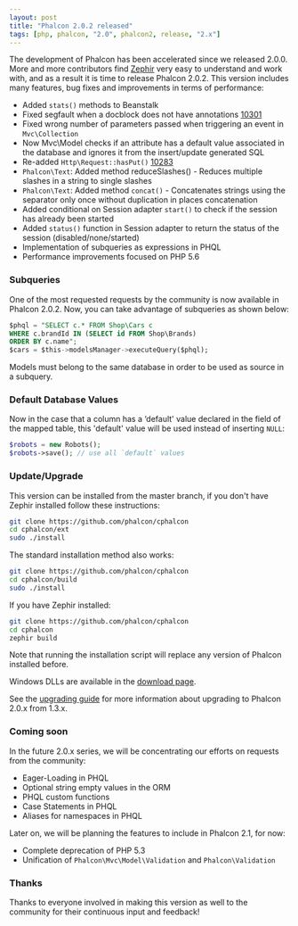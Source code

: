 ```yaml
---
layout: post
title: "Phalcon 2.0.2 released"
tags: [php, phalcon, "2.0", phalcon2, release, "2.x"]
---
```

The development of Phalcon has been accelerated since we released 2.0.0. More and more contributors find [Zephir](https://zephir-lang.com/) very easy to understand and work with, and as a result it is time to release Phalcon 2.0.2. This version includes many features, bug fixes and improvements in terms of performance:

<!--more-->
- Added `stats()` methods to Beanstalk
- Fixed segfault when a docblock does not have annotations [10301](https://github.com/phalcon/cphalcon/issues/10301)
- Fixed wrong number of parameters passed when triggering an event in `Mvc\Collection`
- Now Mvc\Model checks if an attribute has a default value associated in the database and ignores it from the insert/update generated SQL
- Re-added `Http\Request::hasPut()` [10283](https://github.com/phalcon/cphalcon/issues/10283)
- `Phalcon\Text`: Added method reduceSlashes() - Reduces multiple slashes in a string to single slashes
- `Phalcon\Text`: Added method `concat()` - Concatenates strings using the separator only once without duplication in places concatenation
- Added conditional on Session adapter `start()` to check if the session has already been started
- Added `status()` function in Session adapter to return the status of the session (disabled/none/started)
- Implementation of subqueries as expressions in PHQL
- Performance improvements focused on PHP 5.6

### Subqueries

One of the most requested requests by the community is now available in Phalcon 2.0.2. Now, you can take advantage of subqueries as shown below:

```sql
$phql = "SELECT c.* FROM Shop\Cars c
WHERE c.brandId IN (SELECT id FROM Shop\Brands)
ORDER BY c.name";
$cars = $this->modelsManager->executeQuery($phql);
```
Models must belong to the same database in order to be used as source in a subquery.

### Default Database Values

Now in the case that a column has a ‘default' value declared in the field of the mapped table, this 'default' value will be used instead of inserting `NULL`:

```php
$robots = new Robots();
$robots->save(); // use all `default` values
```

### Update/Upgrade

This version can be installed from the master branch, if you don't have Zephir installed follow these instructions:

```sh
git clone https://github.com/phalcon/cphalcon
cd cphalcon/ext
sudo ./install
```

The standard installation method also works:

```sh
git clone https://github.com/phalcon/cphalcon
cd cphalcon/build
sudo ./install
```

If you have Zephir installed:

```sh
git clone https://github.com/phalcon/cphalcon
cd cphalcon
zephir build
```

Note that running the installation script will replace any version of Phalcon installed before.

Windows DLLs are available in the [download page](https://phalcon.io/en/download/windows).

See the [upgrading guide](https://blog.phalcon.io/post/guide-upgrading-to-phalcon-2) for more information about upgrading to Phalcon 2.0.x from 1.3.x.

### Coming soon

In the future 2.0.x series, we will be concentrating our efforts on requests from the community:

- Eager-Loading in PHQL
- Optional string empty values in the ORM
- PHQL custom functions
- Case Statements in PHQL
- Aliases for namespaces in PHQL

Later on, we will be planning the features to include in Phalcon 2.1, for now:

- Complete deprecation of PHP 5.3
- Unification of `Phalcon\Mvc\Model\Validation` and `Phalcon\Validation`

### Thanks

Thanks to everyone involved in making this version as well to the community for their continuous input and feedback!

